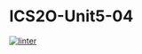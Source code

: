 # ICS2O-Unit5-04
[![linter](https://github.com/Aiden-Kwong/ICS2O-Unit5-04/workflows/linter/badge.svg)](https://github.com/marketplace/actions/super-linter)
